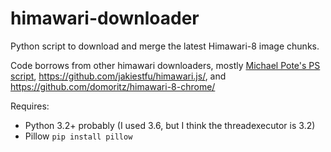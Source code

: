 # himawari-downloader
Python script to download and merge the latest Himawari-8 image chunks. 

Code borrows from other himawari downloaders, mostly [Michael Pote's PS script](https://gist.github.com/MichaelPote/92fa6e65eacf26219022), https://github.com/jakiestfu/himawari.js/, and https://github.com/domoritz/himawari-8-chrome/

Requires:
* Python 3.2+ probably (I used 3.6, but I think the threadexecutor is 3.2)
* Pillow `pip install pillow`
